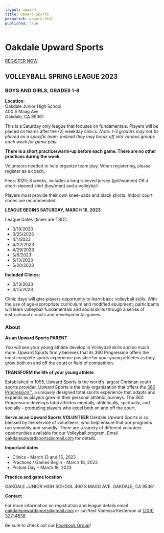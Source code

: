 ```yaml
---
layout: upward
title: Upward Sports
permalink: upward.html
published: true
---
```


# Oakdale Upward Sports

<a class="upward-register-btn" href="https://registration.upward.org/UPW83679">REGISTER NOW</a>

## VOLLEYBALL SPRING LEAGUE 2023
### BOYS AND GIRLS, GRADES 1-8

**Location:**<br>
Oakdale Junior High School<br>
400 S Maag Ave<br>
Oakdale, CA 95361

This is a Saturday only league that focuses on fundamentals.
Players will be placed on teams after the (2) weekday clinics.
_Note: 1-3 graders may not be placed on a specific team, instead they may break off into various groups each week for game play._

**There is a short practice/warm-up before each game. There are no other practices
during the week.**

Volunteers needed to help organize team play.  When registering, please register as a coach.

Fees: $125; 8 weeks, includes a long-sleeved jersey (girl/women) OR a short-sleeved shirt (boy/men) and a volleyball.

Players must provide their own knee-pads and black shorts. Indoor court shoes are recommended.

**LEAGUE BEGINS SATURDAY, MARCH 18, 2023**

League Dates (times are TBD):

- 3/18/2023
- 3/25/2023
- 4/1/2023
- 4/22/2023
- 4/29/2023
- 5/6/2023
- 5/13/2023
- 5/20/2023

**Included Clinics:**

- 3/13/2023
- 3/15/2023

Clinic days will give players opportunity to learn basic volleyball skills.  With the use of age-appropriate curriculum and modified equipment, participants will learn volleyball fundamentals and social skills through a series of instructional circuits and developmental games. 


### About

**As an Upward Sports PARENT**

You will see your young athlete develop in Volleyball skills and so much more. Upward Sports firmly believes that its 360 Progression offers the most complete sports experience possible for your young athletes as they grow both on and off the court or field of competition.

**TRANSFORM the life of your young athlete**

Established in 1995, Upward Sports is the world’s largest Christian youth sports provider. Upward Sports is the only organization that offers the [360 Progression™](https://www.upward.org/about/360progression), a uniquely designed total sports experience that adapts and expands as players grow in their personal athletic journeys. The 360 Progression develops total athletes mentally, athletically, spiritually, and socially – producing players who excel both on and off the court.

**Serve as an Upward Sports VOLUNTEER**
Oakdale Upward Sports is so blessed by the service of volunteers, who help ensure that our programs run smoothly and soundly. There are a variety of different volunteer opportunities available for our Volleyball program. Email [oakdaleupwardsports@gmail.com](mailto:oakdaleupwardsports@gmail.com) for details.

**Important dates**
- Clinics - March 13 and 15, 2023
- Practices / Games Begin - March 18, 2023
- Picture Day – March 18, 2023


**Practice and game location**

OAKDALE JUNIOR HIGH SCHOOL
400 S MAGG AVE.
OAKDALE, CA 95361


**Contact**

For more information on registration and league details email [oakdaleupwardsports@gmail.com](mailto:oakdaleupwardsports@gmail.com) or call/text Vanessa Kesterson at [(209) 327-4838](tel:+12093274838).

Be sure to check out our [Facebook Group](https://www.facebook.com/groups/190504948346754/)!
